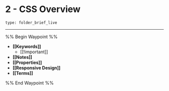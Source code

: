 # 2 - CSS Overview
 
```ccard
type: folder_brief_live
```
 
---

%% Begin Waypoint %%
- **[[Keywords]]**
	- [[!important]]
- **[[Notes]]**
- **[[Properties]]**
- **[[Responsive Design]]**
- **[[Terms]]**

%% End Waypoint %%